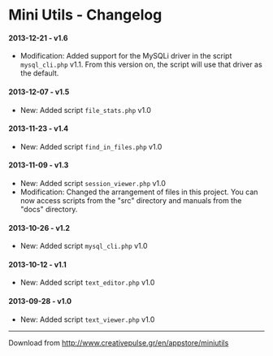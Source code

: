 Mini Utils - Changelog
======================

#### 2013-12-21 - v1.6 ####
* Modification: Added support for the MySQLi driver in the script `mysql_cli.php` v1.1. From this version on, the script will use that driver as the default.

#### 2013-12-07 - v1.5 ####
* New: Added script `file_stats.php` v1.0

#### 2013-11-23 - v1.4 ####
* New: Added script `find_in_files.php` v1.0

#### 2013-11-09 - v1.3 ####
* New: Added script `session_viewer.php` v1.0
* Modification: Changed the arrangement of files in this project. You can now access scripts from the "src" directory and manuals from the "docs" directory.

#### 2013-10-26 - v1.2 ####
* New: Added script `mysql_cli.php` v1.0

#### 2013-10-12 - v1.1 ####
* New: Added script `text_editor.php` v1.0

#### 2013-09-28 - v1.0 ####
* New: Added script `text_viewer.php` v1.0

***

Download from http://www.creativepulse.gr/en/appstore/miniutils
